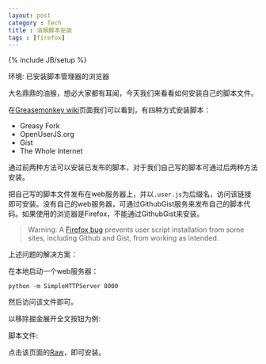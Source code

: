```yaml
---
layout: post
category : Tech
title : 油猴脚本安装
tags : [firefox]
---
```

{% include JB/setup %}

环境: 已安装脚本管理器的浏览器



大名鼎鼎的油猴，想必大家都有耳闻，今天我们来看看如何安装自己的脚本文件。

在[Greasemonkey wiki](https://wiki.greasespot.net/User_Script_Hosting)页面我们可以看到，有四种方式安装脚本：

* Greasy Fork
* OpenUserJS.org
* Gist
* The Whole Internet

通过前两种方法可以安装已发布的脚本，对于我们自己写的脚本可通过后两种方法安装。

把自己写的脚本文件发布在web服务器上，并以`.user.js`为后缀名，访问该链接即可安装。没有自己的web服务器，可通过GithubGist服务来发布自己的脚本代码。如果使用的浏览器是Firefox，不能通过GithubGist来安装。

> Warning: A [Firefox bug](https://bugzilla.mozilla.org/show_bug.cgi?id=1411641) prevents user script installation from some sites, including Github and Gist, from working as intended.

上述问题的解决方案：

在本地启动一个web服务器：

```shell
python -m SimpleHTTPServer 8000
```

然后访问该文件即可。

以移除掘金展开全文按钮为例:

脚本文件:

<script src="https://gist.github.com/gofcool/87d3b41ef32021c575df1ca206d303d2.js"></script>

点击该页面的[Raw](https://gist.githubusercontent.com/gofcool/87d3b41ef32021c575df1ca206d303d2/raw/4d9b1b1e40821d76cce55674c50bee6d6f38c09c/remove-juejin.user.js)，即可安装。

